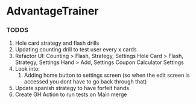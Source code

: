 # AdvantageTrainer

### TODOS
1. Hole card strategy and flash drills
2. Updating counting drill to test user every x cards
3. Refactor UI: 
Counting > Flash, Strategy, Settings
Hole Card > Flash, Strategy, Settings
Hand > Add, Settings
Coupon Calculator
Settings
4. Look into:
   1. Adding home button to settings screen (so when the edit screen is accessed you dont have to go back through that)
5. Update spanish strategy to have forfeit hands
6. Create GH Action to run tests on Main merge
